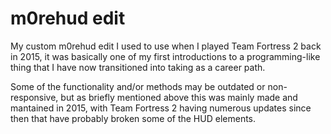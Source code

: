# m0rehud edit

My custom m0rehud edit I used to use when I played Team Fortress 2 back in 2015, it was basically one of my first introductions to a programming-like thing that I have now transitioned into taking as a career path.

Some of the functionality and/or methods may be outdated or non-responsive, but as briefly mentioned above this was mainly made and mantained in 2015, with Team Fortress 2 having numerous updates since then that have probably broken some of the HUD elements.
